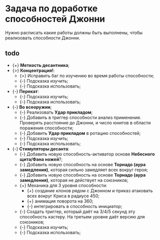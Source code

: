 # Задача по доработке способностей Джонни
Нужно расписать какие работы должны быть выполнены, чтобы реализовать способности Джонни.

## todo

* {+} **Меткость десантника**;
* {>} **Концентрация!**:
   * {>} Исправить баг по изучению во время работы способности;
   * {-} Подсказка изучить;
   * {-} Подсказка использовать;
* {-} **Перекат**:
   * {-} Подсказка изучить;
   * {-} Подсказка использовать;
* {-} **Во всеоружии**;
   * {-} Реализовать **Удар прикладом**;
   * {-} Добавить в триггер способности анализ применения. Проверять расстояние до Джонни, и число юнитов в области поражения способности;
   * {-} Добавить **Удар прикладом** в ротацию способностей;
   * {-} Подсказка изучить;
   * {-} Подсказка использовать;
* {-} **Стимуляторы десанта**:
   * {-} Добавить новую способность-активатор основе **Небесного щита/Фана ножей**?;
   * {-} Добавить новую способность на основе **Торнадо (аура замедления)**, которая сильно замедляет всех вокруг героя;
   * {-} Добавить новую способность на основе **Торнадо (аура замедления)**, которая не действует на союзников;
   * {+} Механика для 3 уровня способности:
      * {+} создание клонов рядом с Джонном и приказ атаковать всех вокруг Криса в радиусе 450;
      * {+} анимация поворота на 360;
      * {-} интегрировать в способность инициатор;
   * {-} Создать триггер, который даёт на 3/4/5 секунд эту способность кастеру. На третьем уровне даёт версию для союзников;
   * {-} Подсказка изучить;
   * {-} Подсказка использовать;